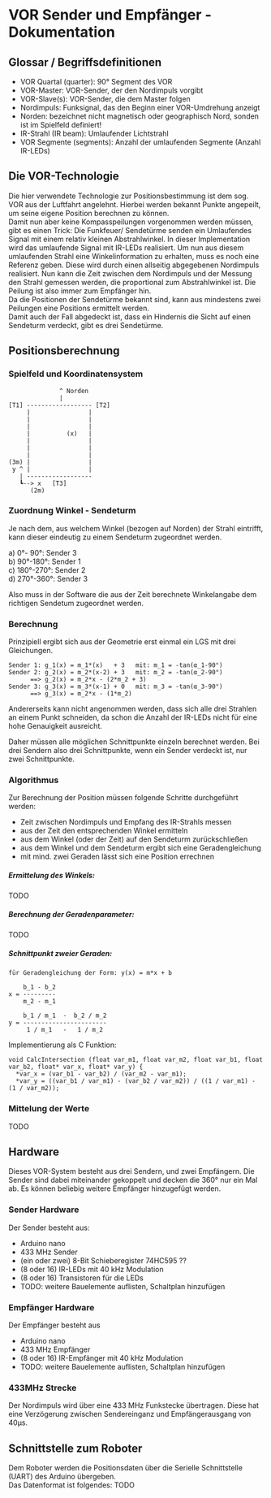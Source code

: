 # VOR Sender und Empfänger - Dokumentation

## Glossar / Begriffsdefinitionen

- VOR Quartal (quarter): 90° Segment des VOR
- VOR-Master: VOR-Sender, der den Nordimpuls vorgibt
- VOR-Slave(s): VOR-Sender, die dem Master folgen
- Nordimpuls: Funksignal, das den Beginn einer VOR-Umdrehung anzeigt
- Norden: bezeichnet nicht magnetisch oder geographisch Nord, sonden ist im Spielfeld definiert!
- IR-Strahl (IR beam): Umlaufender Lichtstrahl
- VOR Segmente (segments): Anzahl der umlaufenden Segmente (Anzahl IR-LEDs)


## Die VOR-Technologie
Die hier verwendete Technologie zur Positionsbestimmung ist dem sog. VOR aus der Luftfahrt angelehnt. Hierbei werden bekannt Punkte angepeilt, um seine eigene Position berechnen zu können.  
Damit nun aber keine Kompasspeilungen vorgenommen werden müssen, gibt es einen Trick: Die Funkfeuer/ Sendetürme senden ein Umlaufendes Signal mit einem relativ kleinen Abstrahlwinkel. In dieser Implementation wird das umlaufende Signal mit IR-LEDs realisiert. Um nun aus diesem umlaufenden Strahl eine Winkelinformation zu erhalten, muss es noch eine Referenz geben. Diese wird durch einen allseitig abgegebenen Nordimpuls realisiert. Nun kann die Zeit zwischen dem Nordimpuls und der Messung den Strahl gemessen werden, die proportional zum Abstrahlwinkel ist. Die Peilung ist also immer zum Empfänger hin.  
Da die Positionen der Sendetürme bekannt sind, kann aus mindestens zwei Peilungen eine Positions ermittelt werden.  
Damit auch der Fall abgedeckt ist, dass ein Hindernis die Sicht auf einen Sendeturm verdeckt, gibt es drei Sendetürme.


## Positionsberechnung

### Spielfeld und Koordinatensystem
```
              ^ Norden
              |
[T1] ------------------ [T2]
     |                |
     |                |
     |                |
     |          (x)   |
     |                |
     |                |
     |                |
(3m) |                |
 y ^ |                |
   | ------------------
   ┗--> x   [T3]
      (2m)
```

### Zuordnung Winkel - Sendeturm
Je nach dem, aus welchem Winkel (bezogen auf Norden) der Strahl eintrifft, kann dieser eindeutig zu einem Sendeturm zugeordnet werden.

a)   0°- 90°: Sender 3  
b)  90°-180°: Sender 1  
c) 180°-270°: Sender 2  
d) 270°-360°: Sender 3  

Also muss in der Software die aus der Zeit berechnete Winkelangabe dem richtigen Sendetum zugeordnet werden.

### Berechnung
Prinzipiell ergibt sich aus der Geometrie erst einmal ein LGS mit drei Gleichungen.

```
Sender 1: g_1(x) = m_1*(x)   + 3   mit: m_1 = -tan(α_1-90°)
Sender 2: g_2(x) = m_2*(x-2) + 3   mit: m_2 = -tan(α_2-90°)
      ==> g_2(x) = m_2*x - (2*m_2 + 3)
Sender 3: g_3(x) = m_3*(x-1) + 0   mit: m_3 = -tan(α_3-90°)
      ==> g_3(x) = m_2*x - (1*m_2)
```

Andererseits kann nicht angenommen werden, dass sich alle drei Strahlen an einem Punkt schneiden, da schon die Anzahl der IR-LEDs nicht für eine hohe Genauigkeit ausreicht.

Daher müssen alle möglichen Schnittpunkte einzeln berechnet werden. Bei drei Sendern also drei Schnittpunkte, wenn ein Sender verdeckt ist, nur zwei Schnittpunkte.

### Algorithmus
Zur Berechnung der Position müssen folgende Schritte durchgeführt werden:

- Zeit zwischen Nordimpuls und Empfang des IR-Strahls messen
- aus der Zeit den entsprechenden Winkel ermitteln
- aus dem Winkel (oder der Zeit) auf den Sendeturm zurückschließen
- aus dem Winkel und dem Sendeturm ergibt sich eine Geradengleichung
- mit mind. zwei Geraden lässt sich eine Position errechnen

##### Ermittelung des Winkels:
TODO

##### Berechnung der Geradenparameter:
TODO

##### Schnittpunkt zweier Geraden:

```
für Geradengleichung der Form: y(x) = m*x + b

    b_1 - b_2
x = ---------
    m_2 - m_1
    
    b_1 / m_1  -  b_2 / m_2
y = -----------------------
     1 / m_1   -   1 / m_2
```

Implementierung als C Funktion:

```
void CalcIntersection (float var_m1, float var_m2, float var_b1, float var_b2, float* var_x, float* var_y) {
  *var_x = (var_b1 - var_b2) / (var_m2 - var_m1);
  *var_y = ((var_b1 / var_m1) - (var_b2 / var_m2)) / ((1 / var_m1) - (1 / var_m2));
```

### Mittelung der Werte
TODO


## Hardware
Dieses VOR-System besteht aus drei Sendern, und zwei Empfängern. Die Sender sind dabei miteinander gekoppelt und decken die 360° nur ein Mal ab. Es können beliebig weitere Empfänger hinzugefügt werden.

### Sender Hardware
Der Sender besteht aus:

- Arduino nano
- 433 MHz Sender
- (ein oder zwei) 8-Bit Schieberegister 74HC595 ??
- (8 oder 16) IR-LEDs mit 40 kHz Modulation
- (8 oder 16) Transistoren für die LEDs
- TODO: weitere Bauelemente auflisten, Schaltplan hinzufügen

### Empfänger Hardware
Der Empfänger besteht aus

- Arduino nano
- 433 MHz Empfänger
- (8 oder 16) IR-Empfänger mit 40 kHz Modulation
- TODO: weitere Bauelemente auflisten, Schaltplan hinzufügen

### 433MHz Strecke
Der Nordimpuls wird über eine 433 MHz Funkstecke übertragen. Diese hat eine Verzögerung zwischen Sendereinganz und Empfängerausgang von 40μs.


## Schnittstelle zum Roboter
Dem Roboter werden die Positionsdaten über die Serielle Schnittstelle (UART) des Arduino übergeben.  
Das Datenformat ist folgendes:
TODO
